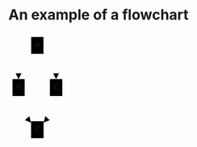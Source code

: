 # An example of a flowchart

<svg xmlns="http://www.w3.org/2000/svg" aria-roledescription="flowchart-v2" style="max-width:114.625px;font-family:&quot;trebuchet ms&quot;,verdana,arial,sans-serif;font-size:16px;fill:#000" viewBox="-8 -8 114.625 216.5"><style></style><marker id="flowchart-pointEnd" class="marker flowchart" markerHeight="12" markerUnits="userSpaceOnUse" markerWidth="12" orient="auto" refX="10" refY="5" viewBox="0 0 10 10"><path d="m0 0 10 5-10 5z" class="arrowMarkerPath" style="stroke-width:1;stroke-dasharray:1,0"/></marker><marker id="flowchart-pointStart" class="marker flowchart" markerHeight="12" markerUnits="userSpaceOnUse" markerWidth="12" orient="auto" refX="0" refY="5" viewBox="0 0 10 10"><path d="m0 5 10 5V0z" class="arrowMarkerPath" style="stroke-width:1;stroke-dasharray:1,0"/></marker><marker id="flowchart-circleEnd" class="marker flowchart" markerHeight="11" markerUnits="userSpaceOnUse" markerWidth="11" orient="auto" refX="11" refY="5" viewBox="0 0 10 10"><circle cx="5" cy="5" r="5" class="arrowMarkerPath" style="stroke-width:1;stroke-dasharray:1,0"/></marker><marker id="flowchart-circleStart" class="marker flowchart" markerHeight="11" markerUnits="userSpaceOnUse" markerWidth="11" orient="auto" refX="-1" refY="5" viewBox="0 0 10 10"><circle cx="5" cy="5" r="5" class="arrowMarkerPath" style="stroke-width:1;stroke-dasharray:1,0"/></marker><marker id="flowchart-crossEnd" class="marker cross flowchart" markerHeight="11" markerUnits="userSpaceOnUse" markerWidth="11" orient="auto" refX="12" refY="5.2" viewBox="0 0 11 11"><path d="m1 1 9 9m0-9-9 9" class="arrowMarkerPath" style="stroke-width:2;stroke-dasharray:1,0"/></marker><marker id="flowchart-crossStart" class="marker cross flowchart" markerHeight="11" markerUnits="userSpaceOnUse" markerWidth="11" orient="auto" refX="-1" refY="5.2" viewBox="0 0 11 11"><path d="m1 1 9 9m0-9-9 9" class="arrowMarkerPath" style="stroke-width:2;stroke-dasharray:1,0"/></marker><g class="root"><g class="edgePaths"><path id="L-A-B-0" marker-end="url(#flowchart-pointEnd)" d="m36.965 30.48-4.156 4.67c-4.157 4.67-12.47 14.01-16.625 22.847-4.157 8.836-4.157 17.17-4.157 21.336V83.5" class="edge-thickness-normal edge-pattern-solid flowchart-link LS-A LE-B" style="fill:none"/><path id="L-A-C-0" marker-end="url(#flowchart-pointEnd)" d="m61.402 30.48 4.157 4.67c4.156 4.67 12.468 14.01 16.625 22.847 4.156 8.836 4.156 17.17 4.156 21.336V83.5" class="edge-thickness-normal edge-pattern-solid flowchart-link LS-A LE-C" style="fill:none"/><path id="L-B-D-0" marker-end="url(#flowchart-pointEnd)" d="M12.027 117v4.167c0 4.166 0 12.5 4.125 21.301 4.125 8.802 12.375 18.072 16.5 22.707l4.125 4.635" class="edge-thickness-normal edge-pattern-solid flowchart-link LS-B LE-D" style="fill:none"/><path id="L-C-D-0" marker-end="url(#flowchart-pointEnd)" d="M86.34 117v4.167c0 4.166 0 12.5-4.125 21.301-4.125 8.802-12.375 18.072-16.5 22.707l-4.125 4.635" class="edge-thickness-normal edge-pattern-solid flowchart-link LS-C LE-D" style="fill:none"/></g><g class="edgeLabels"><g class="edgeLabel"><foreignObject width="0" height="0" class="label"><div xmlns="http://www.w3.org/1999/xhtml" style="display:inline-block;white-space:nowrap"><span class="edgeLabel"/></div></foreignObject></g><g class="edgeLabel"><foreignObject width="0" height="0" class="label"><div xmlns="http://www.w3.org/1999/xhtml" style="display:inline-block;white-space:nowrap"><span class="edgeLabel"/></div></foreignObject></g><g class="edgeLabel"><foreignObject width="0" height="0" class="label"><div xmlns="http://www.w3.org/1999/xhtml" style="display:inline-block;white-space:nowrap"><span class="edgeLabel"/></div></foreignObject></g><g class="edgeLabel"><foreignObject width="0" height="0" class="label"><div xmlns="http://www.w3.org/1999/xhtml" style="display:inline-block;white-space:nowrap"><span class="edgeLabel"/></div></foreignObject></g></g><g class="nodes"><g id="flowchart-A-16" class="node default default" transform="translate(49.184 16.75)"><rect width="24.438" height="33.5" x="-12.219" y="-16.75" class="basic label-container" rx="0" ry="0"/><foreignObject width="9.438" height="18.5" class="label" transform="translate(-4.719 -9.25)"><div xmlns="http://www.w3.org/1999/xhtml" style="display:inline-block;white-space:nowrap"><span class="nodeLabel">A</span></div></foreignObject></g><g id="flowchart-B-17" class="node default default" transform="translate(12.027 100.25)"><rect width="24.055" height="33.5" x="-12.027" y="-16.75" class="basic label-container" rx="0" ry="0"/><foreignObject width="9.055" height="18.5" class="label" transform="translate(-4.527 -9.25)"><div xmlns="http://www.w3.org/1999/xhtml" style="display:inline-block;white-space:nowrap"><span class="nodeLabel">B</span></div></foreignObject></g><g id="flowchart-C-19" class="node default default" transform="translate(86.34 100.25)"><rect width="24.57" height="33.5" x="-12.285" y="-16.75" class="basic label-container" rx="0" ry="0"/><foreignObject width="9.57" height="18.5" class="label" transform="translate(-4.785 -9.25)"><div xmlns="http://www.w3.org/1999/xhtml" style="display:inline-block;white-space:nowrap"><span class="nodeLabel">C</span></div></foreignObject></g><g id="flowchart-D-21" class="node default default" transform="translate(49.184 183.75)"><rect width="24.813" height="33.5" x="-12.406" y="-16.75" class="basic label-container" rx="0" ry="0"/><foreignObject width="9.813" height="18.5" class="label" transform="translate(-4.906 -9.25)"><div xmlns="http://www.w3.org/1999/xhtml" style="display:inline-block;white-space:nowrap"><span class="nodeLabel">D</span></div></foreignObject></g></g></g></svg>
